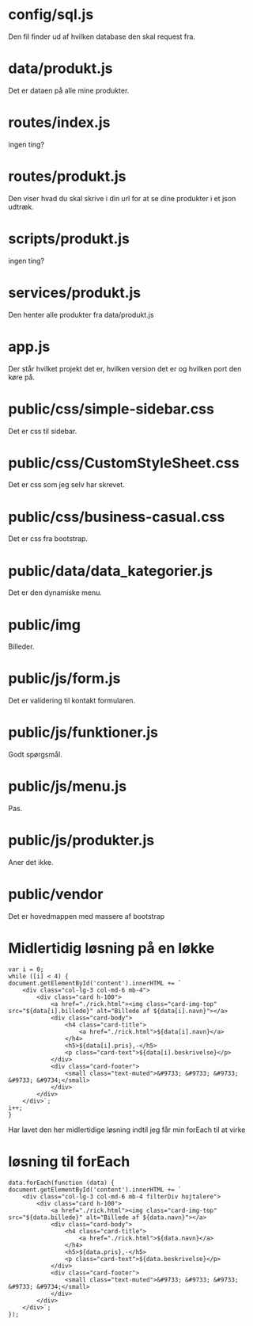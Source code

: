 # config/sql.js

Den fil finder ud af hvilken database den skal request fra.

# data/produkt.js

Det er dataen på alle mine produkter.

# routes/index.js

ingen ting?

# routes/produkt.js

Den viser hvad du skal skrive i din url for at se dine produkter i et json udtræk.

# scripts/produkt.js

ingen ting?

# services/produkt.js

Den henter alle produkter fra data/produkt.js

# app.js

Der står hvilket projekt det er, hvilken version det er og hvilken port den køre på.

# public/css/simple-sidebar.css

Det er css til sidebar.

# public/css/CustomStyleSheet.css

Det er css som jeg selv har skrevet.

# public/css/business-casual.css

Det er css fra bootstrap.

# public/data/data_kategorier.js

Det er den dynamiske menu.

# public/img

Billeder.

# public/js/form.js

Det er validering til kontakt formularen.

# public/js/funktioner.js

Godt spørgsmål.

# public/js/menu.js

Pas.

# public/js/produkter.js

Aner det ikke.

# public/vendor

Det er hovedmappen med massere af bootstrap

# Midlertidig løsning på en løkke

```
var i = 0;
while ([i] < 4) {
document.getElementById('content').innerHTML += `
    <div class="col-lg-3 col-md-6 mb-4">
        <div class="card h-100">
            <a href="./rick.html"><img class="card-img-top" src="${data[i].billede}" alt="Billede af ${data[i].navn}"></a>
            <div class="card-body">
                <h4 class="card-title">
                    <a href="./rick.html">${data[i].navn}</a>
                </h4>
                <h5>${data[i].pris},-</h5>
                <p class="card-text">${data[i].beskrivelse}</p>
            </div>
            <div class="card-footer">
                <small class="text-muted">&#9733; &#9733; &#9733; &#9733; &#9734;</small>
            </div>
        </div>
    </div>`;
i++;
}
```
Har lavet den her midlertidige løsning indtil jeg får min forEach til at virke

# løsning til forEach
```
data.forEach(function (data) {
document.getElementById('content').innerHTML += `
    <div class="col-lg-3 col-md-6 mb-4 filterDiv hojtalere">
        <div class="card h-100">
            <a href="./rick.html"><img class="card-img-top" src="${data.billede}" alt="Billede af ${data.navn}"></a>
            <div class="card-body">
                <h4 class="card-title">
                    <a href="./rick.html">${data.navn}</a>
                </h4>
                <h5>${data.pris},-</h5>
                <p class="card-text">${data.beskrivelse}</p>
            </div>
            <div class="card-footer">
                <small class="text-muted">&#9733; &#9733; &#9733; &#9733; &#9734;</small>
            </div>
        </div>
    </div>`;
});
```